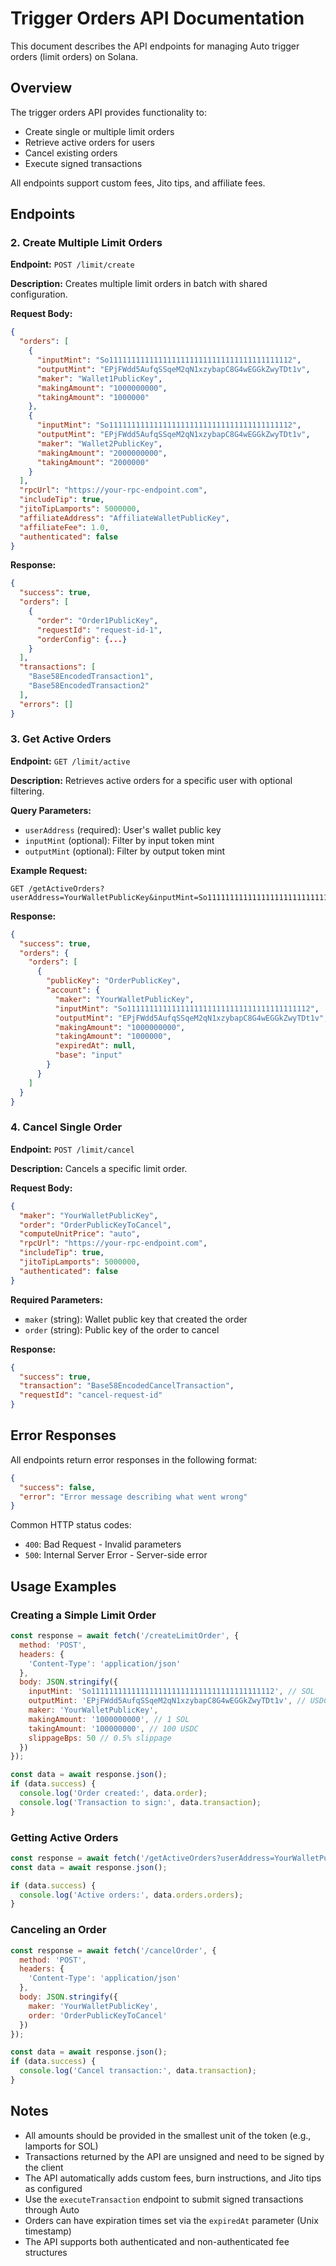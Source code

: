 # Trigger Orders API Documentation

This document describes the API endpoints for managing Auto trigger orders (limit orders) on Solana.

## Overview

The trigger orders API provides functionality to:
- Create single or multiple limit orders
- Retrieve active orders for users
- Cancel existing orders
- Execute signed transactions

All endpoints support custom fees, Jito tips, and affiliate fees.

## Endpoints


### 2. Create Multiple Limit Orders

**Endpoint:** `POST /limit/create`

**Description:** Creates multiple limit orders in batch with shared configuration.

**Request Body:**
```json
{
  "orders": [
    {
      "inputMint": "So11111111111111111111111111111111111111112",
      "outputMint": "EPjFWdd5AufqSSqeM2qN1xzybapC8G4wEGGkZwyTDt1v",
      "maker": "Wallet1PublicKey",
      "makingAmount": "1000000000",
      "takingAmount": "1000000"
    },
    {
      "inputMint": "So11111111111111111111111111111111111111112",
      "outputMint": "EPjFWdd5AufqSSqeM2qN1xzybapC8G4wEGGkZwyTDt1v",
      "maker": "Wallet2PublicKey",
      "makingAmount": "2000000000",
      "takingAmount": "2000000"
    }
  ],
  "rpcUrl": "https://your-rpc-endpoint.com",
  "includeTip": true,
  "jitoTipLamports": 5000000,
  "affiliateAddress": "AffiliateWalletPublicKey",
  "affiliateFee": 1.0,
  "authenticated": false
}
```

**Response:**
```json
{
  "success": true,
  "orders": [
    {
      "order": "Order1PublicKey",
      "requestId": "request-id-1",
      "orderConfig": {...}
    }
  ],
  "transactions": [
    "Base58EncodedTransaction1",
    "Base58EncodedTransaction2"
  ],
  "errors": []
}
```

### 3. Get Active Orders

**Endpoint:** `GET /limit/active`

**Description:** Retrieves active orders for a specific user with optional filtering.

**Query Parameters:**
- `userAddress` (required): User's wallet public key
- `inputMint` (optional): Filter by input token mint
- `outputMint` (optional): Filter by output token mint

**Example Request:**
```
GET /getActiveOrders?userAddress=YourWalletPublicKey&inputMint=So11111111111111111111111111111111111111112
```

**Response:**
```json
{
  "success": true,
  "orders": {
    "orders": [
      {
        "publicKey": "OrderPublicKey",
        "account": {
          "maker": "YourWalletPublicKey",
          "inputMint": "So11111111111111111111111111111111111111112",
          "outputMint": "EPjFWdd5AufqSSqeM2qN1xzybapC8G4wEGGkZwyTDt1v",
          "makingAmount": "1000000000",
          "takingAmount": "1000000",
          "expiredAt": null,
          "base": "input"
        }
      }
    ]
  }
}
```

### 4. Cancel Single Order

**Endpoint:** `POST /limit/cancel`

**Description:** Cancels a specific limit order.

**Request Body:**
```json
{
  "maker": "YourWalletPublicKey",
  "order": "OrderPublicKeyToCancel",
  "computeUnitPrice": "auto",
  "rpcUrl": "https://your-rpc-endpoint.com",
  "includeTip": true,
  "jitoTipLamports": 5000000,
  "authenticated": false
}
```

**Required Parameters:**
- `maker` (string): Wallet public key that created the order
- `order` (string): Public key of the order to cancel

**Response:**
```json
{
  "success": true,
  "transaction": "Base58EncodedCancelTransaction",
  "requestId": "cancel-request-id"
}
```


## Error Responses

All endpoints return error responses in the following format:

```json
{
  "success": false,
  "error": "Error message describing what went wrong"
}
```

Common HTTP status codes:
- `400`: Bad Request - Invalid parameters
- `500`: Internal Server Error - Server-side error

## Usage Examples

### Creating a Simple Limit Order

```javascript
const response = await fetch('/createLimitOrder', {
  method: 'POST',
  headers: {
    'Content-Type': 'application/json'
  },
  body: JSON.stringify({
    inputMint: 'So11111111111111111111111111111111111111112', // SOL
    outputMint: 'EPjFWdd5AufqSSqeM2qN1xzybapC8G4wEGGkZwyTDt1v', // USDC
    maker: 'YourWalletPublicKey',
    makingAmount: '1000000000', // 1 SOL
    takingAmount: '100000000', // 100 USDC
    slippageBps: 50 // 0.5% slippage
  })
});

const data = await response.json();
if (data.success) {
  console.log('Order created:', data.order);
  console.log('Transaction to sign:', data.transaction);
}
```

### Getting Active Orders

```javascript
const response = await fetch('/getActiveOrders?userAddress=YourWalletPublicKey');
const data = await response.json();

if (data.success) {
  console.log('Active orders:', data.orders.orders);
}
```

### Canceling an Order

```javascript
const response = await fetch('/cancelOrder', {
  method: 'POST',
  headers: {
    'Content-Type': 'application/json'
  },
  body: JSON.stringify({
    maker: 'YourWalletPublicKey',
    order: 'OrderPublicKeyToCancel'
  })
});

const data = await response.json();
if (data.success) {
  console.log('Cancel transaction:', data.transaction);
}
```

## Notes

- All amounts should be provided in the smallest unit of the token (e.g., lamports for SOL)
- Transactions returned by the API are unsigned and need to be signed by the client
- The API automatically adds custom fees, burn instructions, and Jito tips as configured
- Use the `executeTransaction` endpoint to submit signed transactions through Auto
- Orders can have expiration times set via the `expiredAt` parameter (Unix timestamp)
- The API supports both authenticated and non-authenticated fee structures